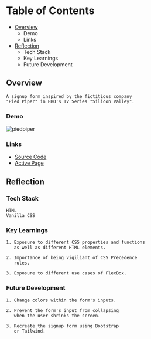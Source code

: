 # Table of Contents
- [Overview](https://github.com/daveparkster/signupForm/edit/main/README.md#overview)
  - Demo
  - Links 
- [Reflection](https://github.com/daveparkster/signupForm/edit/main/README.md#reflection)
  - Tech Stack
  - Key Learnings
  - Future Development

 ## Overview
```
A signup form inspired by the fictitious company 
"Pied Piper" in HBO's TV Series "Silicon Valley".
``` 
 ### Demo
![piedpiper](https://user-images.githubusercontent.com/40774386/181393433-6aef06dc-a21b-49ed-8132-a1946b5a13a8.gif)

 ### Links
 
 - [Source Code](https://github.com/daveparkster/signupForm)
 - [Active Page](https://daveparkster.github.io/signup-form/)

 
 ## Reflection
 ### Tech Stack
 ```
 HTML
 Vanilla CSS 
 ```
 ### Key Learnings
 ```
 1. Exposure to different CSS properties and functions
    as well as different HTML elements. 
    
 2. Importance of being vigiliant of CSS Precedence 
    rules.
 
 3. Exposure to different use cases of FlexBox.
 ```
 ### Future Development
 ```
 1. Change colors within the form's inputs.
 
 2. Prevent the form's input from collapsing 
    when the user shrinks the screen.
    
 3. Recreate the signup form using Bootstrap 
    or Tailwind.
 ```




